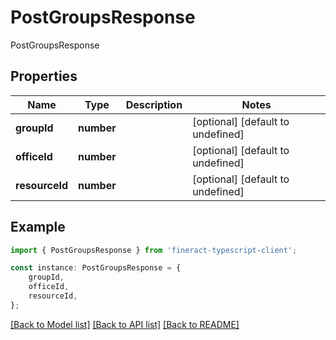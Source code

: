 # PostGroupsResponse

PostGroupsResponse

## Properties

Name | Type | Description | Notes
------------ | ------------- | ------------- | -------------
**groupId** | **number** |  | [optional] [default to undefined]
**officeId** | **number** |  | [optional] [default to undefined]
**resourceId** | **number** |  | [optional] [default to undefined]

## Example

```typescript
import { PostGroupsResponse } from 'fineract-typescript-client';

const instance: PostGroupsResponse = {
    groupId,
    officeId,
    resourceId,
};
```

[[Back to Model list]](../README.md#documentation-for-models) [[Back to API list]](../README.md#documentation-for-api-endpoints) [[Back to README]](../README.md)
